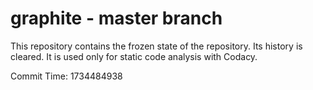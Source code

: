 # graphite - master branch

This repository contains the frozen state of the repository.
Its history is cleared. It is used only for static code
analysis with Codacy.

Commit Time: 1734484938